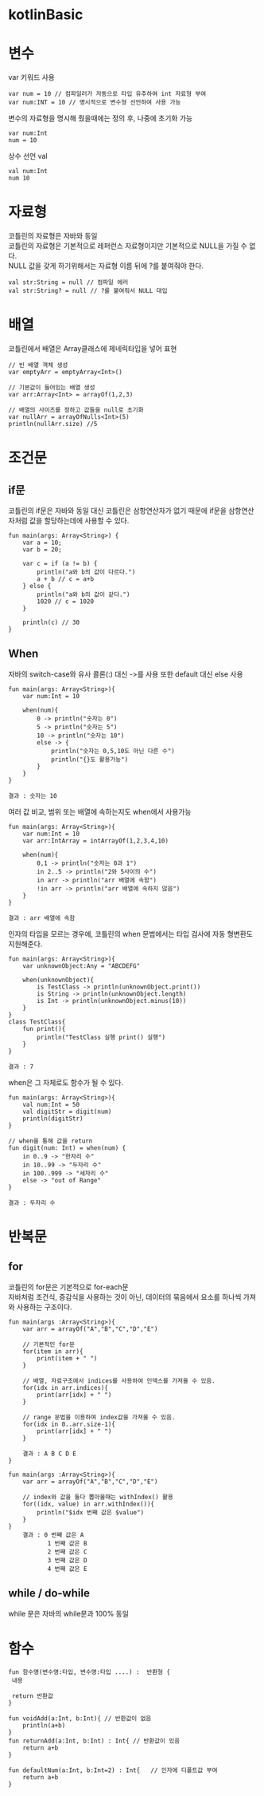 # kotlinBasic
 
# 변수

var 키워드 사용
```
var num = 10 // 컴파일러가 자동으로 타입 유추하여 int 자료형 부여
var num:INT = 10 // 명시적으로 변수형 선언하여 사용 가능
```
변수의 자료형을 명시해 줬을때에는 정의 후, 나중에 초기화 가능
```
var num:Int
num = 10
```

상수 선언 val
```
val num:Int
num 10
```

# 자료형
코틀린의 자료형은 자바와 동일  
코틀린의 자료형은 기본적으로 레퍼런스 자료형이지만 기본적으로 NULL을 가질 수 없다.  
NULL 값을 갖게 하기위해서는 자료형 이름 뒤에 ?를 붙여줘야 한다.
```
val str:String = null // 컴파일 에러
val str:String? = null // ?를 붙여줘서 NULL 대입
```

# 배열
코틀린에서 배열은 Array클래스에 제네릭타입을 넣어 표현
```
// 빈 배열 객체 생성
var emptyArr = emptyArray<Int>()

// 기본값이 들어있는 배열 생성
var arr:Array<Int> = arrayOf(1,2,3)

// 배열의 사이즈를 정하고 값들을 null로 초기화
var nullArr = arrayOfNulls<Int>(5)
println(nullArr.size) //5
```

# 조건문

## if문  
코틀린의 if문은 자바와 동일
대신 코틀린은 삼항연산자가 없기 때문에 if문을 삼항연산자처럼 값을 할당하는데에 사용할 수 있다.
```
fun main(args: Array<String>) {
    var a = 10;
    var b = 20;

    var c = if (a != b) {
        println("a와 b의 값이 다르다.")
        a + b // c = a+b
    } else {
        println("a와 b의 값이 같다.")
        1020 // c = 1020
    }

    println(c) // 30
}
```

## When
자바의 switch-case와 유사
콜론(:) 대신 ->를 사용 또한 default 대신 else 사용
```
fun main(args: Array<String>){
    var num:Int = 10

    when(num){
        0 -> println("숫자는 0")
        5 -> println("숫자는 5")
        10 -> println("숫자는 10")
        else -> {
            println("숫자는 0,5,10도 아닌 다른 수")
            println("{}도 활용가능")
        }
    }
}

결과 : 숫자는 10
```
여러 값 비교, 범위 또는 배열에 속하는지도 when에서 사용가능
```
fun main(args: Array<String>){
    var num:Int = 10
    var arr:IntArray = intArrayOf(1,2,3,4,10)
    
    when(num){
        0,1 -> println("숫자는 0과 1")
        in 2..5 -> println("2와 5사이의 수")
        in arr -> println("arr 배열에 속함")
        !in arr -> println("arr 배열에 속하지 않음")
    }
}

결과 : arr 배열에 속함
```
인자의 타입을 모르는 경우에, 코틀린의 when 문법에서는 타입 검사에 자동 형변환도 지원해준다.
```
fun main(args: Array<String>){
    var unknownObject:Any = "ABCDEFG"
    
    when(unknownObject){
        is TestClass -> println(unknownObject.print())
        is String -> println(unknownObject.length)
        is Int -> println(unknownObject.minus(10))
    }
}
class TestClass{
    fun print(){
        println("TestClass 실행 print() 실행")
    }
}

결과 : 7
```
when은 그 자체로도 함수가 될 수 있다.
```
fun main(args: Array<String>){
    val num:Int = 50
    val digitStr = digit(num)
    println(digitStr)
}

// when을 통해 값을 return
fun digit(num: Int) = when(num) {
    in 0..9 -> "한자리 수"
    in 10..99 -> "두자리 수"
    in 100..999 -> "세자리 수"
    else -> "out of Range"
}

결과 : 두자리 수
```

# 반복문

## for
코틀린의 for문은 기본적으로 for-each문  
자바처럼 조건식, 증감식을 사용하는 것이 아닌, 데이터의 묶음에서 요소를 하나씩 가져와 사용하는 구조이다.  
```
fun main(args :Array<String>){
    var arr = arrayOf("A","B","C","D","E")

    // 기본적인 for문
    for(item in arr){
        print(item + " ")
    }
    
    // 배열, 자료구조에서 indices를 사용하여 인덱스를 가져올 수 있음.
    for(idx in arr.indices){
        print(arr[idx] + " ")
    }

    // range 문법을 이용하여 index값을 가져올 수 있음.
    for(idx in 0..arr.size-1){
        print(arr[idx] + " ")
    }
    
    결과 : A B C D E
}
```

```
fun main(args :Array<String>){
    var arr = arrayOf("A","B","C","D","E")
    
    // index와 값을 둘다 뽑아올때는 withIndex() 활용
    for((idx, value) in arr.withIndex()){
        println("$idx 번째 값은 $value")
    }
}
    결과 : 0 번째 값은 A
           1 번째 값은 B
           2 번째 값은 C
           3 번째 값은 D
           4 번째 값은 E
```

## while / do-while
while 문은 자바의 while문과 100% 동일

# 함수
```
fun 함수명(변수명:타입, 변수명:타입 ....) :  반환형 {
 내용
 
 return 반환값
}
```
```
fun voidAdd(a:Int, b:Int){ // 반환값이 없음
    println(a+b)
}
fun returnAdd(a:Int, b:Int) : Int{ // 반환값이 있음
    return a+b
}

fun defaultNum(a:Int, b:Int=2) : Int{   // 인자에 디폴트값 부여
    return a+b
}
```

